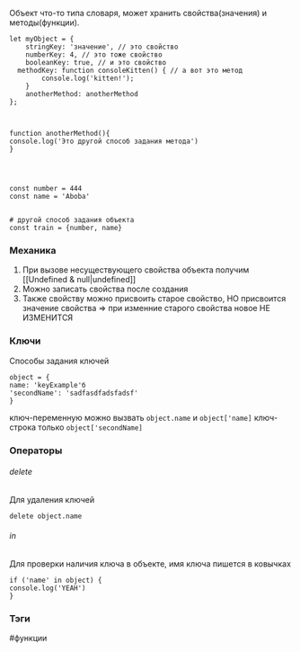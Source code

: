 Объект что-то типа словаря, может хранить свойства(значения) и методы(функции).

```
let myObject = {
    stringKey: 'значение', // это свойство
    numberKey: 4, // это тоже свойство
    booleanKey: true, // и это свойство
  methodKey: function consoleKitten() { // а вот это метод
        console.log('kitten!');
    }
    anotherMethod: anotherMethod
};



function anotherMethod(){
console.log('Это другой способ задания метода')
}




const number = 444
const name = 'Aboba'


# другой способ задания объекта
const train = {number, name}

```

### Механика
1) При  вызове несуществующего свойства объекта получим [[Undefined & null|undefined]]
2) Можно записать свойства после создания
3) Также свойству можно присвоить старое свойство, НО присвоится значение свойства => при изменние старого свойства новое НЕ ИЗМЕНИТСЯ


### Ключи
Способы задания ключей
```
object = {
name: 'keyExample'б
'secondName': 'sadfasdfadsfadsf'
}
```

ключ-переменную можно вызвать `object.name` и `object['name]`
ключ-строка только `object['secondName]`


### Операторы

###### delete
Для удаления ключей
```
delete object.name
```


###### in
Для проверки наличия ключа в объекте, имя ключа пишется в ковычках
```
if ('name' in object) {
console.log('YEAH')
}
```


### Тэги
#функции 